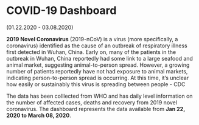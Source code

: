 <h1> COVID-19 Dashboard </h1> (01.22.2020 - 03.08.2020)

<b>2019 Novel Coronavirus</b> (2019-nCoV) is a virus (more specifically, a coronavirus) identified as the cause of an outbreak of respiratory illness first detected in Wuhan, China. Early on, many of the patients in the outbreak in Wuhan, China reportedly had some link to a large seafood and animal market, suggesting animal-to-person spread. However, a growing number of patients reportedly have not had exposure to animal markets, indicating person-to-person spread is occurring. At this time, it’s unclear how easily or sustainably this virus is spreading between people - CDC

The data has been colllected from WHO and has daily level information on the number of affected cases, deaths and recovery from 2019 novel coronavirus. The dashboard represents the data available from <b>Jan 22, 2020 to March 08, 2020</b>.
